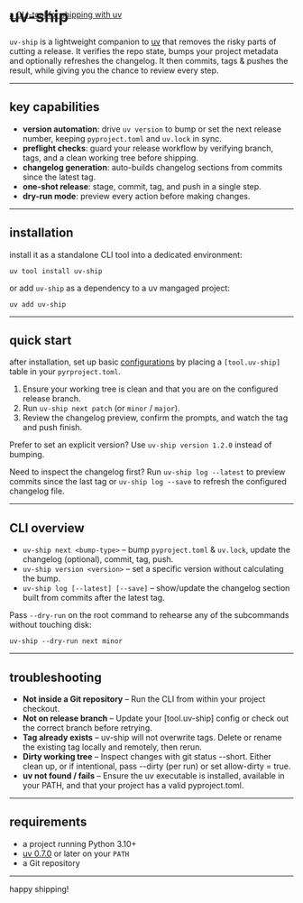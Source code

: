 <!-- --8<-- "README.md" -->
# uv-ship
<div style="margin-top:-3rem; display:block;">
  <a class="uv-link" href="">a CLI-tool for shipping with uv</a>
</div>

<br>


`uv-ship` is a lightweight companion to [uv](https://docs.astral.sh/uv/) that removes the risky parts of cutting a release. It verifies the repo state, bumps your project metadata and optionally refreshes the changelog. It then commits, tags & pushes the result, while giving you the chance to review every step.

---

## key capabilities
- **version automation**: drive `uv version` to bump or set the next release number, keeping `pyproject.toml` and `uv.lock` in sync.
- **preflight checks**: guard your release workflow by verifying branch, tags, and a clean working tree before shipping.
- **changelog generation**: auto-builds changelog sections from commits since the latest tag.
- **one-shot release**: stage, commit, tag, and push in a single step.
- **dry-run mode**: preview every action before making changes.

---
## installation
install it as a standalone CLI tool into a dedicated environment:

```console
uv tool install uv-ship
```

or add `uv-ship` as a dependency to a uv mangaged project:

```console
uv add uv-ship
```

---
## quick start

after installation, set up basic [configurations](config) by placing a `[tool.uv-ship]` table in your `pyrproject.toml`.

1. Ensure your working tree is clean and that you are on the configured release branch.
2. Run `uv-ship next patch` (or `minor` / `major`).
3. Review the changelog preview, confirm the prompts, and watch the tag and push finish.

Prefer to set an explicit version? Use `uv-ship version 1.2.0` instead of bumping.

Need to inspect the changelog first? Run `uv-ship log --latest` to preview commits since the last tag or `uv-ship log --save` to refresh the configured changelog file.

---
## CLI overview
- `uv-ship next <bump-type>` – bump `pyproject.toml` & `uv.lock`, update the changelog (optional), commit, tag, push.
- `uv-ship version <version>` – set a specific version without calculating the bump.
- `uv-ship log [--latest] [--save]` – show/update the changelog section built from commits after the latest tag.

Pass `--dry-run` on the root command to rehearse any of the subcommands without touching disk:

```console
uv-ship --dry-run next minor
```

---
## troubleshooting
- **Not inside a Git repository** – Run the CLI from within your project checkout.
- **Not on release branch** – Update your [tool.uv-ship] config or check out the correct branch before retrying.
- **Tag already exists** – uv-ship will not overwrite tags. Delete or rename the existing tag locally and remotely, then rerun.
- **Dirty working tree** – Inspect changes with git status --short. Either clean up, or if intentional, pass --dirty (per run) or set allow-dirty = true.
- **uv not found / fails** – Ensure the uv executable is installed, available in your PATH, and that your project has a valid pyproject.toml.

---
## requirements
- a project running Python 3.10+
- [uv 0.7.0](https://docs.astral.sh/uv/) or later on your `PATH`
- a Git repository

---

happy shipping!
